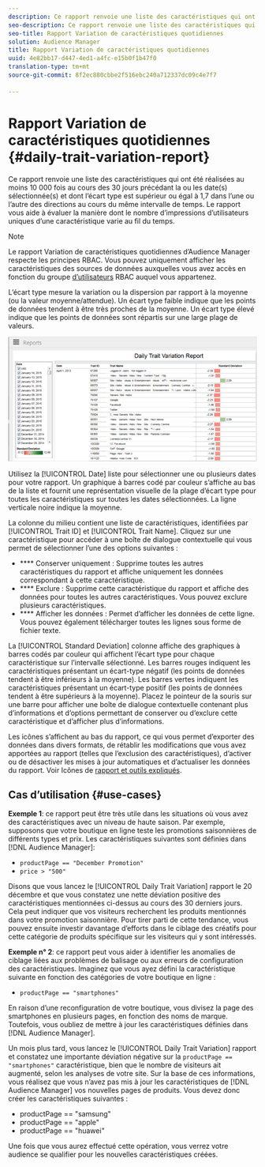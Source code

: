 ```yaml
---
description: Ce rapport renvoie une liste des caractéristiques qui ont été réalisées au moins 10 000 fois au cours des 30 jours précédant la ou les date(s) sélectionnée(s) et dont l’écart type est supérieur ou égal à 1,7 dans l’une ou l’autre des directions au cours du même intervalle de temps. Le rapport vous aide à évaluer la manière dont le nombre d’impressions d’utilisateurs uniques d’une caractéristique varie au fil du temps.
seo-description: Ce rapport renvoie une liste des caractéristiques qui ont été réalisées au moins 10 000 fois au cours des 30 jours précédant la ou les date(s) sélectionnée(s) et dont l’écart type est supérieur ou égal à 1,7 dans l’une ou l’autre des directions au cours du même intervalle de temps. Le rapport vous aide à évaluer la manière dont le nombre d’impressions d’utilisateurs uniques d’une caractéristique varie au fil du temps.
seo-title: Rapport Variation de caractéristiques quotidiennes
solution: Audience Manager
title: Rapport Variation de caractéristiques quotidiennes
uuid: 4e82bb17-d447-4ed1-a4fc-e15b0f1b47f0
translation-type: tm+mt
source-git-commit: 8f2ec880cbbe2f516ebc240a712337dc09c4e7f7

---
```



# Rapport Variation de caractéristiques quotidiennes {#daily-trait-variation-report}

Ce rapport renvoie une liste des caractéristiques qui ont été réalisées au moins 10 000 fois au cours des 30 jours précédant la ou les date(s) sélectionnée(s) et dont l’écart type est supérieur ou égal à 1,7 dans l’une ou l’autre des directions au cours du même intervalle de temps. Le rapport vous aide à évaluer la manière dont le nombre d’impressions d’utilisateurs uniques d’une caractéristique varie au fil du temps.

>[!NOTE]
>
>Le rapport Variation de caractéristiques quotidiennes d’Audience Manager respecte les principes RBAC. Vous pouvez uniquement afficher les caractéristiques des sources de données auxquelles vous avez accès en fonction du groupe [d’utilisateurs](/help/using/features/administration/administration-overview.md) RBAC auquel vous appartenez.

L’écart type mesure la variation ou la dispersion par rapport à la moyenne (ou la valeur moyenne/attendue). Un écart type faible indique que les points de données tendent à être très proches de la moyenne. Un écart type élevé indique que les points de données sont répartis sur une large plage de valeurs.

![](assets/daily_trait_variation.png)

Utilisez la [!UICONTROL Date] liste pour sélectionner une ou plusieurs dates pour votre rapport. Un graphique à barres codé par couleur s’affiche au bas de la liste et fournit une représentation visuelle de la plage d’écart type pour toutes les caractéristiques sur toutes les dates sélectionnées. La ligne verticale noire indique la moyenne.

La colonne du milieu contient une liste de caractéristiques, identifiées par [!UICONTROL Trait ID] et [!UICONTROL Trait Name]. Cliquez sur une caractéristique pour accéder à une boîte de dialogue contextuelle qui vous permet de sélectionner l’une des options suivantes :

* **** Conserver uniquement : Supprime toutes les autres caractéristiques du rapport et affiche uniquement les données correspondant à cette caractéristique.
* **** Exclure : Supprime cette caractéristique du rapport et affiche des données pour toutes les autres caractéristiques. Vous pouvez exclure plusieurs caractéristiques.
* **** Afficher les données : Permet d’afficher les données de cette ligne. Vous pouvez également télécharger toutes les lignes sous forme de fichier texte.

La [!UICONTROL Standard Deviation] colonne affiche des graphiques à barres codés par couleur qui affichent l’écart type pour chaque caractéristique sur l’intervalle sélectionné. Les barres rouges indiquent les caractéristiques présentant un écart-type négatif (les points de données tendent à être inférieurs à la moyenne). Les barres vertes indiquent les caractéristiques présentant un écart-type positif (les points de données tendent à être supérieurs à la moyenne). Placez le pointeur de la souris sur une barre pour afficher une boîte de dialogue contextuelle contenant plus d’informations et d’options permettant de conserver ou d’exclure cette caractéristique et d’afficher plus d’informations.

Les icônes s’affichent au bas du rapport, ce qui vous permet d’exporter des données dans divers formats, de rétablir les modifications que vous avez apportées au rapport (telles que l’exclusion des caractéristiques), d’activer ou de désactiver les mises à jour automatiques et d’actualiser les données du rapport. Voir Icônes de [rapport et outils expliqués](../../reporting/dynamic-reports/interactive-report-technology.md#icons-tools-explained).

## Cas d’utilisation {#use-cases}

**Exemple 1**: ce rapport peut être très utile dans les situations où vous avez des caractéristiques avec un niveau de haute saison. Par exemple, supposons que votre boutique en ligne teste les promotions saisonnières de différents types et prix. Les caractéristiques suivantes sont définies dans [!DNL Audience Manager]:

* `productPage == "December Promotion"`
* `price > "500"`

Disons que vous lancez le [!UICONTROL Daily Trait Variation] rapport le 20 décembre et que vous constatez une nette déviation positive des caractéristiques mentionnées ci-dessus au cours des 30 derniers jours. Cela peut indiquer que vos visiteurs recherchent les produits mentionnés dans votre promotion saisonnière. Pour tirer parti de cette tendance, vous pouvez ensuite investir davantage d’efforts dans le ciblage des créatifs pour cette catégorie de produits spécifique sur les visiteurs qui y sont intéressés.

**Exemple n° 2**: ce rapport peut vous aider à identifier les anomalies de ciblage liées aux problèmes de balisage ou aux erreurs de configuration des caractéristiques. Imaginez que vous ayez défini la caractéristique suivante en fonction des catégories de votre boutique en ligne :

* `productPage == "smartphones"`

En raison d’une reconfiguration de votre boutique, vous divisez la page des smartphones en plusieurs pages, en fonction des noms de marque. Toutefois, vous oubliez de mettre à jour les caractéristiques définies dans [!DNL Audience Manager].

Un mois plus tard, vous lancez le [!UICONTROL Daily Trait Variation] rapport et constatez une importante déviation négative sur la `productPage == "smartphones"` caractéristique, bien que le nombre de visiteurs ait augmenté, selon les analyses de votre site. Sur la base de ces informations, vous réalisez que vous n’avez pas mis à jour les caractéristiques de [!DNL Audience Manager] vos nouvelles pages de produits. Vous devez donc créer les caractéristiques suivantes :

* productPage == "samsung"
* productPage == "apple"
* productPage == "huawei"

Une fois que vous aurez effectué cette opération, vous verrez votre audience se qualifier pour les nouvelles caractéristiques créées.
